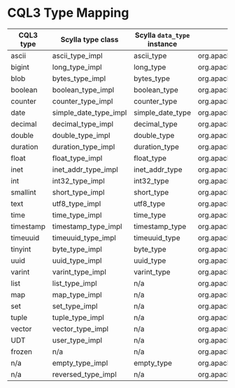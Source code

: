 # CQL3 Type Mapping

| CQL3 type | Scylla type class      | Scylla `data_type` instance | Cassandra type class                               |
|-----------|------------------------|-----------------------------|----------------------------------------------------|
| ascii     | ascii_type_impl        | ascii_type                  | org.apache.cassandra.db.marshal.AsciiType          |
| bigint    | long_type_impl         | long_type                   | org.apache.cassandra.db.marshal.LongType           |
| blob      | bytes_type_impl        | bytes_type                  | org.apache.cassandra.db.marshal.BytesType          |
| boolean   | boolean_type_impl      | boolean_type                | org.apache.cassandra.db.marshal.BooleanType        |
| counter   | counter_type_impl      | counter_type                | org.apache.cassandra.db.marshal.CounterColumnType  |
| date      | simple_date_type_impl  | simple_date_type            | org.apache.cassandra.db.marshal.SimpleDateType     |
| decimal   | decimal_type_impl      | decimal_type                | org.apache.cassandra.db.marshal.DecimalType        |
| double    | double_type_impl       | double_type                 | org.apache.cassandra.db.marshal.DoubleType         |
| duration  | duration_type_impl     | duration_type               | org.apache.cassandra.db.marshal.DurationType       |
| float     | float_type_impl        | float_type                  | org.apache.cassandra.db.marshal.FloatType          |
| inet      | inet_addr_type_impl    | inet_addr_type              | org.apache.cassandra.db.marshal.InetAddressType    |
| int       | int32_type_impl        | int32_type                  | org.apache.cassandra.db.marshal.Int32Type          |
| smallint  | short_type_impl        | short_type                  | org.apache.cassandra.db.marshal.ShortType          |
| text      | utf8_type_impl         | utf8_type                   | org.apache.cassandra.db.marshal.UTF8Type           |
| time      | time_type_impl         | time_type                   | org.apache.cassandra.db.marshal.TimeType           |
| timestamp | timestamp_type_impl    | timestamp_type              | org.apache.cassandra.db.marshal.TimestampType      |
| timeuuid  | timeuuid_type_impl     | timeuuid_type               | org.apache.cassandra.db.marshal.TimeUUIDType       |
| tinyint   | byte_type_impl         | byte_type                   | org.apache.cassandra.db.marshal.ByteType           |
| uuid      | uuid_type_impl         | uuid_type                   | org.apache.cassandra.db.marshal.UUIDType           |
| varint    | varint_type_impl       | varint_type                 | org.apache.cassandra.db.marshal.IntegerType        |
| list      | list_type_impl         | n/a                         | org.apache.cassandra.db.marshal.ListType           |
| map       | map_type_impl          | n/a                         | org.apache.cassandra.db.marshal.MapType            |
| set       | set_type_impl          | n/a                         | org.apache.cassandra.db.marshal.SetType            |
| tuple     | tuple_type_impl        | n/a                         | org.apache.cassandra.db.marshal.TupleType          |
| vector    | vector_type_impl       | n/a                         | org.apache.cassandra.db.marshal.VectorType         |
| UDT       | user_type_impl         | n/a                         | org.apache.cassandra.db.marshal.UserType           |
| frozen    | n/a                    | n/a                         | org.apache.cassandra.db.marshal.FrozenType         |
| n/a       | empty_type_impl        | empty_type                  | org.apache.cassandra.db.marshal.EmptyType          |
| n/a       | reversed_type_impl     | n/a                         | org.apache.cassandra.db.marshal.ReversedType       |
